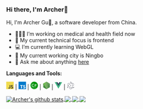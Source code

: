 ### Hi there, I'm Archer👋

Hi, I'm Archer Gu🏹, a software developer from China.

- 🙋🏼‍♂️ I’m working on medical and health field now
- 🎯 My current technical focus is frontend
- 💻 I’m currently learning WebGL
- 🏢 My current working city is Ningbo
- 💬 Ask me about anything [here](https://github.com/archergu/archergu/issues)

**Languages and Tools:**

<code><img height="20" src="https://raw.githubusercontent.com/github/explore/80688e429a7d4ef2fca1e82350fe8e3517d3494d/topics/javascript/javascript.png"></code> | <code><img height="20" src="https://raw.githubusercontent.com/github/explore/80688e429a7d4ef2fca1e82350fe8e3517d3494d/topics/typescript/typescript.png"></code> | <code><img height="20" src="https://raw.githubusercontent.com/github/explore/80688e429a7d4ef2fca1e82350fe8e3517d3494d/topics/csharp/csharp.png"></code> | <code><img height="20" src="https://raw.githubusercontent.com/github/explore/80688e429a7d4ef2fca1e82350fe8e3517d3494d/topics/nodejs/nodejs.png"></code> | <code><img height="20" src="https://raw.githubusercontent.com/github/explore/5c058a388828bb5fde0bcafd4bc867b5bb3f26f3/topics/vue/vue.png"></code> | <code><img height="20" src="https://raw.githubusercontent.com/github/explore/5c058a388828bb5fde0bcafd4bc867b5bb3f26f3/topics/electron/electron.png"></code>

<a href="https://github.com/ArcherGu">
  <img align="center" src="https://github-readme-stats.vercel.app/api?username=archergu&count_private=true&show_icons=true&theme=onedark&hide=issues" alt="Archer's github stats" />
</a>
<a href="https://github.com/ArcherGu">
  <img align="center" src="https://github-readme-stats.vercel.app/api/top-langs/?username=archergu&layout=compact&theme=onedark" />
</a>

<a href="https://github.com/ArcherGu/quick-event">
  <img align="center" src="https://github-readme-stats.vercel.app/api/pin/?username=archergu&repo=quick-event&theme=onedark" />
</a>
<a href="https://github.com/ArcherGu/easy-property-retriever">
  <img align="center" src="https://github-readme-stats.vercel.app/api/pin/?username=archergu&repo=easy-property-retriever&theme=onedark" />
</a>
